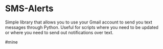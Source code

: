 # SMS-Alerts

Simple library that allows you to use your Gmail account to send you text messages through Python. Useful for scripts where you need to be updated or where you need to send out notifications over text.



#mine
